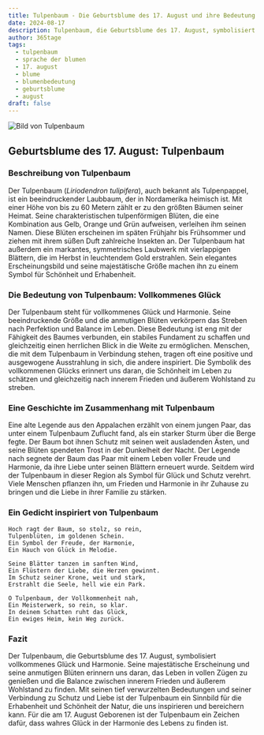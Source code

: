 ```yaml
---
title: Tulpenbaum - Die Geburtsblume des 17. August und ihre Bedeutung
date: 2024-08-17
description: Tulpenbaum, die Geburtsblume des 17. August, symbolisiert Vollkommenes Glück. Erfahre mehr über ihre Geschichte, Bedeutung und Symbolik in der Sprache der Blumen.
author: 365tage
tags:
  - tulpenbaum
  - sprache der blumen
  - 17. august
  - blume
  - blumenbedeutung
  - geburtsblume
  - august
draft: false
---
```


![Bild von Tulpenbaum](https://cdn.pixabay.com/photo/2013/05/27/14/16/tulip-tree-113995_640.jpg#center)


## Geburtsblume des 17. August: Tulpenbaum

### Beschreibung von Tulpenbaum

Der Tulpenbaum (_Liriodendron tulipifera_), auch bekannt als Tulpenpappel, ist ein beeindruckender Laubbaum, der in Nordamerika heimisch ist. Mit einer Höhe von bis zu 60 Metern zählt er zu den größten Bäumen seiner Heimat. Seine charakteristischen tulpenförmigen Blüten, die eine Kombination aus Gelb, Orange und Grün aufweisen, verleihen ihm seinen Namen. Diese Blüten erscheinen im späten Frühjahr bis Frühsommer und ziehen mit ihrem süßen Duft zahlreiche Insekten an. Der Tulpenbaum hat außerdem ein markantes, symmetrisches Laubwerk mit vierlappigen Blättern, die im Herbst in leuchtendem Gold erstrahlen. Sein elegantes Erscheinungsbild und seine majestätische Größe machen ihn zu einem Symbol für Schönheit und Erhabenheit.

### Die Bedeutung von Tulpenbaum: Vollkommenes Glück

Der Tulpenbaum steht für vollkommenes Glück und Harmonie. Seine beeindruckende Größe und die anmutigen Blüten verkörpern das Streben nach Perfektion und Balance im Leben. Diese Bedeutung ist eng mit der Fähigkeit des Baumes verbunden, ein stabiles Fundament zu schaffen und gleichzeitig einen herrlichen Blick in die Weite zu ermöglichen. Menschen, die mit dem Tulpenbaum in Verbindung stehen, tragen oft eine positive und ausgewogene Ausstrahlung in sich, die andere inspiriert. Die Symbolik des vollkommenen Glücks erinnert uns daran, die Schönheit im Leben zu schätzen und gleichzeitig nach innerem Frieden und äußerem Wohlstand zu streben.

### Eine Geschichte im Zusammenhang mit Tulpenbaum

Eine alte Legende aus den Appalachen erzählt von einem jungen Paar, das unter einem Tulpenbaum Zuflucht fand, als ein starker Sturm über die Berge fegte. Der Baum bot ihnen Schutz mit seinen weit ausladenden Ästen, und seine Blüten spendeten Trost in der Dunkelheit der Nacht. Der Legende nach segnete der Baum das Paar mit einem Leben voller Freude und Harmonie, da ihre Liebe unter seinen Blättern erneuert wurde. Seitdem wird der Tulpenbaum in dieser Region als Symbol für Glück und Schutz verehrt. Viele Menschen pflanzen ihn, um Frieden und Harmonie in ihr Zuhause zu bringen und die Liebe in ihrer Familie zu stärken.

### Ein Gedicht inspiriert von Tulpenbaum

```
Hoch ragt der Baum, so stolz, so rein,  
Tulpenblüten, im goldenen Schein.  
Ein Symbol der Freude, der Harmonie,  
Ein Hauch von Glück in Melodie.  

Seine Blätter tanzen im sanften Wind,  
Ein Flüstern der Liebe, die Herzen gewinnt.  
Im Schutz seiner Krone, weit und stark,  
Erstrahlt die Seele, hell wie ein Park.  

O Tulpenbaum, der Vollkommenheit nah,  
Ein Meisterwerk, so rein, so klar.  
In deinem Schatten ruht das Glück,  
Ein ewiges Heim, kein Weg zurück.  
```

### Fazit

Der Tulpenbaum, die Geburtsblume des 17. August, symbolisiert vollkommenes Glück und Harmonie. Seine majestätische Erscheinung und seine anmutigen Blüten erinnern uns daran, das Leben in vollen Zügen zu genießen und die Balance zwischen innerem Frieden und äußerem Wohlstand zu finden. Mit seinen tief verwurzelten Bedeutungen und seiner Verbindung zu Schutz und Liebe ist der Tulpenbaum ein Sinnbild für die Erhabenheit und Schönheit der Natur, die uns inspirieren und bereichern kann. Für die am 17. August Geborenen ist der Tulpenbaum ein Zeichen dafür, dass wahres Glück in der Harmonie des Lebens zu finden ist.